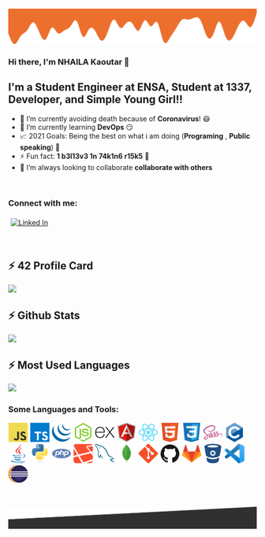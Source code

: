 ![Header Illustration](./assets/images/header.png)


### Hi there, I'm NHAILA Kaoutar 👋


## I'm a Student Engineer at ENSA, Student at 1337, Developer, and Simple Young Girl!!

- 🦠 I’m currently avoiding death because of __Coronavirus__! 😷
- 🌱 I’m currently learning __DevOps__ 😏
- 📈 2021 Goals: Being the best on what i am doing (__Programing__ , __Public speaking__) 💟
- ⚡ Fun fact: __1 b3l13v3 1n 74k1n6 r15k5__ 🤭
- 👯 I’m always looking to collaborate __collaborate with others__ 

<br />

### Connect with me:

[<img src="https://img.shields.io/badge/linkedin-%231E77B5.svg?&style=for-the-badge&logo=linkedin&logoColor=white" alt="Linked In" style="margin: 5px;" />][linkedin]

<br />

## :zap: 42 Profile Card
<img width="50%" src="https://1337-readme.vercel.app/api/profile?cursus=42&login=knhaila&layout=compact&bg_color=30,e96443,904e95&title_color=fff&text_color=fff" />

<br/>

## :zap: Github Stats 
<img width="50%" src="https://github-readme-stats.vercel.app/api?username=knhaila&show_icons=true&theme=radical" />

<br />

## :zap: Most Used Languages
<img width="42%" src="https://github-readme-stats.anuraghazra1.vercel.app/api/top-langs/?username=knhaila&layout=compact&bg_color=30,e96443,904e95&title_color=fff&text_color=fff" />


### Some Languages and Tools:

[<img src="./assets/images/javascript.svg" alt="Javascript Icon" width="40px"/>]()
[<img src="./assets/images/typescript.svg" alt="typescript Icon" width="40px"/>]()
[<img src="./assets/images/jquery.svg" alt="jquery Icon" width="40px"/>]()
[<img src="./assets/images/nodejs.svg" alt="nodejs Icon" width="40px"/>]()
[<img src="./assets/images/express.svg" alt="express Icon" width="40px"/>]()
[<img src="./assets/images/angular.svg" alt="Angular Icon" width="40px"/>]()
[<img src="./assets/images/react.svg" alt="React Icon" width="40px"/>]()
[<img src="./assets/images/html5.svg" alt="html5 Icon" width="40px"/>]()
[<img src="./assets/images/css3.svg" alt="css3 Icon" width="40px"/>]()
[<img src="./assets/images/sass.svg" alt="sass Icon" width="40px"/>]()
[<img src="./assets/images/c.svg" alt="c Icon" width="40px"/>]()
[<img src="./assets/images/java.svg" alt="java Icon" width="40px"/>]()
[<img src="./assets/images/python.svg" alt="python Icon" width="40px"/>]()
[<img src="./assets/images/php.svg" alt="php Icon" width="40px"/>]()
[<img src="./assets/images/laravel.svg" alt="laravel Icon" width="40px"/>]()
[<img src="./assets/images/mysql.svg" alt="mysql Icon" width="40px"/>]()
[<img src="./assets/images/mongodb.svg" alt="mongodb Icon" width="40px"/>]()
[<img src="./assets/images/git.svg" alt="git Icon" width="40px"/>]()
[<img src="./assets/images/github.svg" alt="github Icon" width="40px"/>]()
[<img src="./assets/images/gitlab.svg" alt="gitlab Icon" width="40px"/>]()
[<img src="./assets/images/bitbucket.svg" alt="bitbucket Icon" width="40px"/>]()
[<img src="./assets/images/vscode.png" alt="vscode Icon" width="40px"/>]()
[<img src="./assets/images/eclipse.png" alt="eclipse Icon" width="40px"/>]()

<br/>  


![Footer Illustration](./assets/images/footer.png)

<!-- Identifiers -->
[linkedin]: https://www.linkedin.com/in/kaoutar-nhaila-9433971a0/

